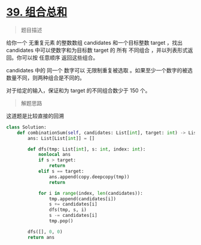 # [39. 组合总和](https://leetcode.cn/problems/combination-sum/)

> 题目描述

给你一个 无重复元素 的整数数组 candidates 和一个目标整数 target ，找出 candidates 中可以使数字和为目标数 target 的 所有 不同组合 ，并以列表形式返回。你可以按 任意顺序 返回这些组合。

candidates 中的 同一个 数字可以 无限制重复被选取 。如果至少一个数字的被选数量不同，则两种组合是不同的。 

对于给定的输入，保证和为 target 的不同组合数少于 150 个。

> 解题思路

这道题是比较直接的回溯

```python
class Solution:
    def combinationSum(self, candidates: List[int], target: int) -> List[List[int]]:
        ans: List[List[int]] = []

        def dfs(tmp: List[int], s: int, index: int):
            nonlocal ans
            if s > target:
                return
            elif s == target:
                ans.append(copy.deepcopy(tmp))
                return

            for i in range(index, len(candidates)):
                tmp.append(candidates[i])
                s += candidates[i]
                dfs(tmp, s, i)
                s -= candidates[i]
                tmp.pop()

        dfs([], 0, 0)
        return ans
```

